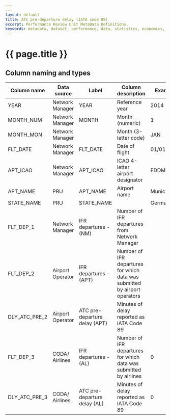 ```yaml
---
---
layout: default
title: ATC pre-departure delay (IATA code 89)
excerpt: Performance Review Unit MetaData Definitions.
keywords: metadata, dataset, performance, data, statistics, economics, air transport, flights, europe, cost efficiency
---
```

# {{ page.title }}


## Column naming and types

| Column name   | Data source      | Label                         | Column description                                                         | Example    |
|---------------|------------------|-------------------------------|----------------------------------------------------------------------------|------------|
| YEAR          | Network Manager  | YEAR                          | Reference year                                                             | 2014       |
| MONTH_NUM     | Network Manager  | MONTH                         | Month (numeric)                                                            | 1          |
| MONTH_MON     | Network Manager  |                               | Month (3-letter code)                                                      | JAN        |
| FLT_DATE      | Network Manager  | FLT_DATE                      | Date of flight                                                             | 01/01/2014 |
| APT_ICAO      | Network Manager  | APT_ICAO                      | ICAO 4-letter airport designator                                           | EDDM       |
| APT_NAME      | PRU              | APT_NAME                      | Airport name                                                               | Munich     |
| STATE_NAME    | PRU              | STATE_NAME                    |                                                                            | Germany    |
| FLT_DEP_1     | Network Manager  | IFR departures - (NM)         | Number of IFR departures from Network Manager                              |            |
| FLT_DEP_2     | Airport Operator | IFR departures - (APT)        | Number of IFR departures for which data was submitted by airport operators |            |
| DLY_ATC_PRE_2 | Airport Operator | ATC pre-departure delay (APT) | Minutes of delay reported as IATA Code 89                                  |            |
| FLT_DEP_3     | CODA/ Airlines   | IFR departures - (AL)         | Number of IFR departures for which data was submitted by airlines          | 0          |
| DLY_ATC_PRE_3 | CODA/ Airlines   | ATC pre-departure delay (AL)  | Minutes of delay reported as IATA Code 89                                  | 0          |
